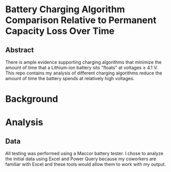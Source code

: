 # Battery Charging Algorithm Comparison Relative to Permanent Capacity Loss Over Time

## Abstract

There is ample evidence supporting charging algorithms that minimize the amount of time that a Lithium-ion battery sits "floats" at voltages $\ge$ 4.1 V. This repo contains my analysis of different charging algorithms reduce the amount of time the battery spends at relatively high voltages.

# Background

# Analysis

## Data

All testing was performed using a Maccor battery tester. I chose to analyze the initial data using Excel and Power Query because my coworkers are familiar with Excel and these tools would allow them to work with my output.

